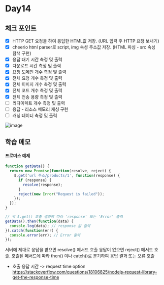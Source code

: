 # Day14

## 체크 포인트
- [x] HTTP GET 요청을 하여 응답한 HTML값 저장. (URL 입력 후 HTTP 요청 보내기)
- [x] cheerio html parser로 script, img 속성 주소값 저장. (HTML 파싱 - src 속성 탐색 구현)
- [x] 응답 대기 시간 측정 및 출력
- [x] 다운로드 시간 측정 및 출력
- [x] 요청 도메인 개수 측정 및 출력
- [x] 전체 요청 개수 측정 및 출력
- [x] 전체 이미지 개수 측정 및 출력
- [x] 전체 코드 개수 측정 및 출력
- [x] 전체 전송 용량 측정 및 출력
- [ ] 리다이렉트 개수 측정 및 출력
- [ ] 응답 - 리소스 메모리 캐싱 구현
- [ ] 캐싱 데이터 측정 및 출력

![image](https://user-images.githubusercontent.com/64758931/182864178-ed72cb82-2c6d-44bf-9b41-3ec954e5cd38.png)


## 학습 메모

#### 프로미스 예제

```javascript
function getData() {
  return new Promise(function(resolve, reject) {
    $.get('url 주소/products/1', function(response) {
      if (response) {
        resolve(response);
      }
      reject(new Error("Request is failed"));
    });
  });
}

// 위 $.get() 호출 결과에 따라 'response' 또는 'Error' 출력
getData().then(function(data) {
  console.log(data); // response 값 출력
}).catch(function(err) {
  console.error(err); // Error 출력
});
```
서버에 제대로 응답을 받으면 resolve() 메서드 호출
응답이 없으면 reject() 메서드 호출.
호출된 메서드에 따라 then() 이나 catch()로 분기하여 응답 결과 또는 오류 호출

- 호출 응답 시간 -> request time option
https://stackoverflow.com/questions/18106825/nodejs-request-library-get-the-response-time


